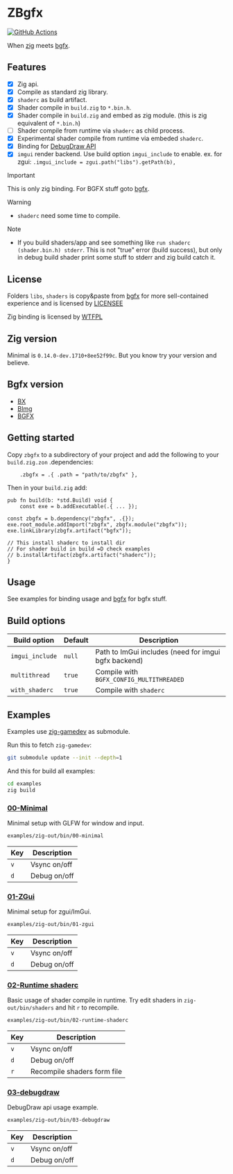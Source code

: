 # ZBgfx

[![GitHub Actions](https://github.com/cyberegoorg/zbgfx/actions/workflows/test.yaml/badge.svg)](https://github.com/cyberegoorg/zbgfx/actions/workflows/test.yaml)

When [zig](https://github.com/ziglang/zig) meets [bgfx](https://github.com/bkaradzic/bgfx).

## Features

- [x] Zig api.
- [x] Compile as standard zig library.
- [x] `shaderc` as build artifact.
- [x] Shader compile in `build.zig` to `*.bin.h`.
- [x] Shader compile in `build.zig` and embed as zig module. (this is zig equivalent of `*.bin.h`)
- [ ] Shader compile from runtime via `shaderc` as child process.
- [x] Experimental shader compile from runtime via embeded `shaderc`.
- [x] Binding for [DebugDraw API](https://github.com/bkaradzic/bgfx/tree/master/examples/common/debugdraw)
- [x] `imgui` render backend. Use build option `imgui_include` to enable. ex. for
  zgui: `.imgui_include = zgui.path("libs").getPath(b),`

> [!IMPORTANT]  
> This is only zig binding. For BGFX stuff goto [bgfx](https://github.com/bkaradzic/bgfx).

> [!WARNING]
> - `shaderc` need some time to compile.

> [!NOTE]
> - If you build shaders/app and see something like `run shaderc (shader.bin.h) stderr`.
    This is not "true" error (build success), but only in debug build shader print some stuff to stderr and zig
    build catch it.

## License

Folders `libs`, `shaders` is copy&paste from [bgfx](https://github.com/bkaradzic/bgfx) for more sell-contained
experience and is licensed by [LICENSEE](https://github.com/bkaradzic/bgfx/blob/master/LICENSE)

Zig binding is licensed by [WTFPL](LICENSE)

## Zig version

Minimal is `0.14.0-dev.1710+8ee52f99c`. But you know try your version and believe.

## Bgfx version

- [BX](https://github.com/bkaradzic/bx/commit/e7ede513dc8b90386960587e348c73b241f7735d)
- [BImg](https://github.com/bkaradzic/bimg/commit/2afa64c14c1e3dd5d28412ee03bee0dfe7242f03)
- [BGFX](https://github.com/bkaradzic/bgfx/commit/74e7edccdc340a56e862c1234626dbb276e88553)

## Getting started

Copy `zbgfx` to a subdirectory of your project and add the following to your `build.zig.zon` .dependencies:

```zig
    .zbgfx = .{ .path = "path/to/zbgfx" },
```

Then in your `build.zig` add:

```zig
pub fn build(b: *std.Build) void {
    const exe = b.addExecutable(.{ ... });

const zbgfx = b.dependency("zbgfx", .{});
exe.root_module.addImport("zbgfx", zbgfx.module("zbgfx"));
exe.linkLibrary(zbgfx.artifact("bgfx"));

// This install shaderc to install dir
// For shader build in build =D check examples
// b.installArtifact(zbgfx.artifact("shaderc"));
}
```

## Usage

See examples for binding usage and [bgfx](https://github.com/bkaradzic/bgfx) for bgfx stuff.

## Build options

| Build option    | Default | Description                                          |
|-----------------|---------|------------------------------------------------------|
| `imgui_include` | `null`  | Path to ImGui includes (need for imgui bgfx backend) |
| `multithread`   | `true`  | Compile with `BGFX_CONFIG_MULTITHREADED`             |
| `with_shaderc`  | `true`  | Compile with `shaderc`                               |

## Examples

Examples use [zig-gamedev](https://github.com/zig-gamedev/zig-gamedev) as submodule.

Run this to fetch `zig-gamedev`:

```bash
git submodule update --init --depth=1
```

And this for build all examples:

```sh
cd examples
zig build
```

### [00-Minimal](examples/00-minimal/)

Minimal setup with GLFW for window and input.

```sh
examples/zig-out/bin/00-minimal
```

| Key | Description  |
|-----|--------------|
| `v` | Vsync on/off |
| `d` | Debug on/off |

### [01-ZGui](examples/01-zgui/)

Minimal setup for zgui/ImGui.

```sh
examples/zig-out/bin/01-zgui
```

| Key | Description  |
|-----|--------------|
| `v` | Vsync on/off |
| `d` | Debug on/off |

### [02-Runtime shaderc](examples/02-runtime-shaderc/)

Basic usage of shader compile in runtime.
Try edit shaders in `zig-out/bin/shaders` and hit `r` to recompile.

```sh
examples/zig-out/bin/02-runtime-shaderc
```

| Key | Description                 |
|-----|-----------------------------|
| `v` | Vsync on/off                |
| `d` | Debug on/off                |
| `r` | Recompile shaders form file |

### [03-debugdraw](examples/03-debugdraw/)

DebugDraw api usage example.

```sh
examples/zig-out/bin/03-debugdraw
```

| Key | Description  |
|-----|--------------|
| `v` | Vsync on/off |
| `d` | Debug on/off |
